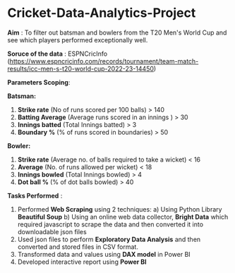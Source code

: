 # Cricket-Data-Analytics-Project

**Aim** : To filter out batsman and bowlers from the T20 Men's World Cup and see which players performed exceptionally well.

**Soruce of the data** : ESPNCricInfo (https://www.espncricinfo.com/records/tournament/team-match-results/icc-men-s-t20-world-cup-2022-23-14450)

**Parameters Scoping**:

**Batsman:**
1. **Strike rate** (No of runs scored per 100 balls) > 140
2. **Batting Average** (Average runs scored in an innings ) > 30
3. **Innings batted** (Total Innings batted) > 3
4. **Boundary %** (% of runs scored in boundaries)  > 50

**Bowler:**
1. **Strike rate** (Average no. of balls required to take a wicket) < 16
2. **Average** (No. of runs allowed per wicket) < 18
3. **Innings bowled** (Total Innings bowled) > 4
4. **Dot ball %** (% of dot balls bowled) > 40


**Tasks Performed** : 
1. Performed **Web Scraping** using 2 techniques:
     a) Using Python Library **Beautiful Soup**
     b) Using an online web data collector, **Bright Data** which required javascript to scrape the data and then converted it into downloadable json files
2. Used json files to perform **Exploratory Data Analysis** and then converted and stored files in CSV format.
3. Transformed data and values using **DAX model** in Power BI 
4. Developed interactive report using **Power BI** 
